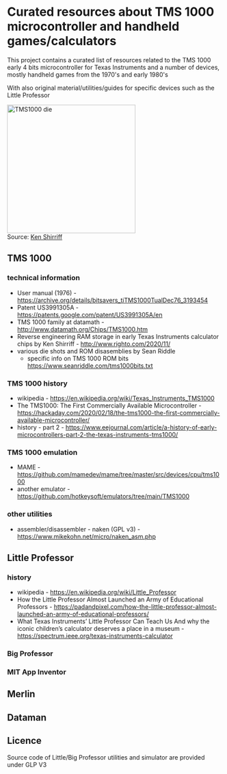 # Curated resources about TMS 1000 microcontroller and handheld games/calculators

This project contains a curated list of resources related to the TMS 1000 early 4 bits microcontroller 
for Texas Instruments and a number of devices, mostly handheld games from the 1970's and early 1980's

With also original material/utilities/guides for specific devices such as the Little Professor

<img src="https://static.righto.com/images/tms1000-ram/tms-1000-labeled.jpg" alt="TMS1000 die" width="300" height="300">
<br/>Source: <a href="https://www.righto.com/2020/11/">Ken Shirriff</a>

## TMS 1000 

### technical information

* User manual (1976) - https://archive.org/details/bitsavers_tiTMS1000TualDec76_3193454
* Patent US3991305A - https://patents.google.com/patent/US3991305A/en
* TMS 1000 family at datamath - http://www.datamath.org/Chips/TMS1000.htm
* Reverse engineering RAM storage in early Texas Instruments calculator chips by Ken Shirriff - http://www.righto.com/2020/11/
* various die shots and ROM disasemblies by Sean Riddle
  * specific info on TMS 1000 ROM bits https://www.seanriddle.com/tms1000bits.txt

### TMS 1000 history

* wikipedia - https://en.wikipedia.org/wiki/Texas_Instruments_TMS1000
* The TMS1000: The First Commercially Available Microcontroller - https://hackaday.com/2020/02/18/the-tms1000-the-first-commercially-available-microcontroller/
* history - part 2 - https://www.eejournal.com/article/a-history-of-early-microcontrollers-part-2-the-texas-instruments-tms1000/

### TMS 1000 emulation

* MAME - https://github.com/mamedev/mame/tree/master/src/devices/cpu/tms1000
* another emulator - https://github.com/hotkeysoft/emulators/tree/main/TMS1000

### other utilities

* assembler/disassembler - naken (GPL v3) -https://www.mikekohn.net/micro/naken_asm.php

## Little Professor

### history

* wikipedia - https://en.wikipedia.org/wiki/Little_Professor
* How the Little Professor Almost Launched an Army of Educational Professors - https://padandpixel.com/how-the-little-professor-almost-launched-an-army-of-educational-professors/
* What Texas Instruments’ Little Professor Can Teach Us And why the iconic children’s calculator deserves a place in a museum - https://spectrum.ieee.org/texas-instruments-calculator

### Big Professor

### MIT App Inventor

## Merlin

## Dataman

## Licence

Source code of Little/Big Professor utilities and simulator are provided under GLP V3
